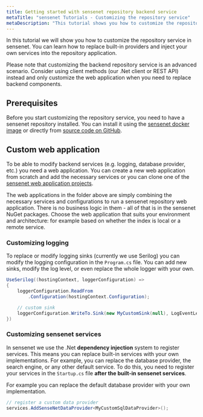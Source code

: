 ```yaml
---
title: Getting started with sensenet repository backend service
metaTitle: "sensenet Tutorials - Customizing the repository service"
metaDescription: "This tutorial shows you how to customize the repository service in sensenet."
---
```


In this tutorial we will show you how to customize the repository service in sensenet. You can learn how to replace built-in providers and inject your own services into the repository application.

<note severity="info">Please note that customizing the backend repository service is an advanced scenario. Consider using client methods (our .Net client or REST API) instead and only customize the web application when you need to replace backend components.</note>


## Prerequisites
Before you start customizing the repository service, you need to have a sensenet repository installed. You can install it using the [sensenet docker image](/tutorials/getting-started/install-docker) or directly from [source code on GitHub](https://github.com/SenseNet/sensenet/tree/master/deployment).

## Custom web application
To be able to modify backend services (e.g. logging, database provider, etc.) you need a web application. You can create a new web application from scratch and add the necessary services or you can clone one of the [sensenet web application projects](https://github.com/SenseNet/sensenet/tree/master/src/WebApps).

The web applications in the folder above are simply combining the necessary services and configurations to run a sensenet repository web application. There is no business logic in them - all of that is in the sensenet NuGet packages. Choose the web application that suits your environment and architecture: for example based on whether the index is local or a remote service.

### Customizing logging
To replace or modify logging sinks (currently we use Serilog) you can modify the logging configuration in the `Program.cs` file. You can add new sinks, modify the log level, or even replace the whole logger with your own.

```csharp
UseSerilog((hostingContext, loggerConfiguration) =>
{
    loggerConfiguration.ReadFrom
        .Configuration(hostingContext.Configuration);

	// custom sink
    loggerConfiguration.WriteTo.Sink(new MyCustomSink(null), LogEventLevel.Verbose);
})
```

### Customizing sensenet services
In sensenet we use the .Net **dependency injection** system to register services. This means you can replace built-in services with your own implementations. For example, you can replace the database provider, the search engine, or any other default service. To do this, you need to register your services in the `Startup.cs` file **after the built-in sensenet services**.

For example you can replace the default database provider with your own implementation.

```csharp
// register a custom data provider
services.AddSenseNetDataProvider<MyCustomSqlDataProvider>();
```
